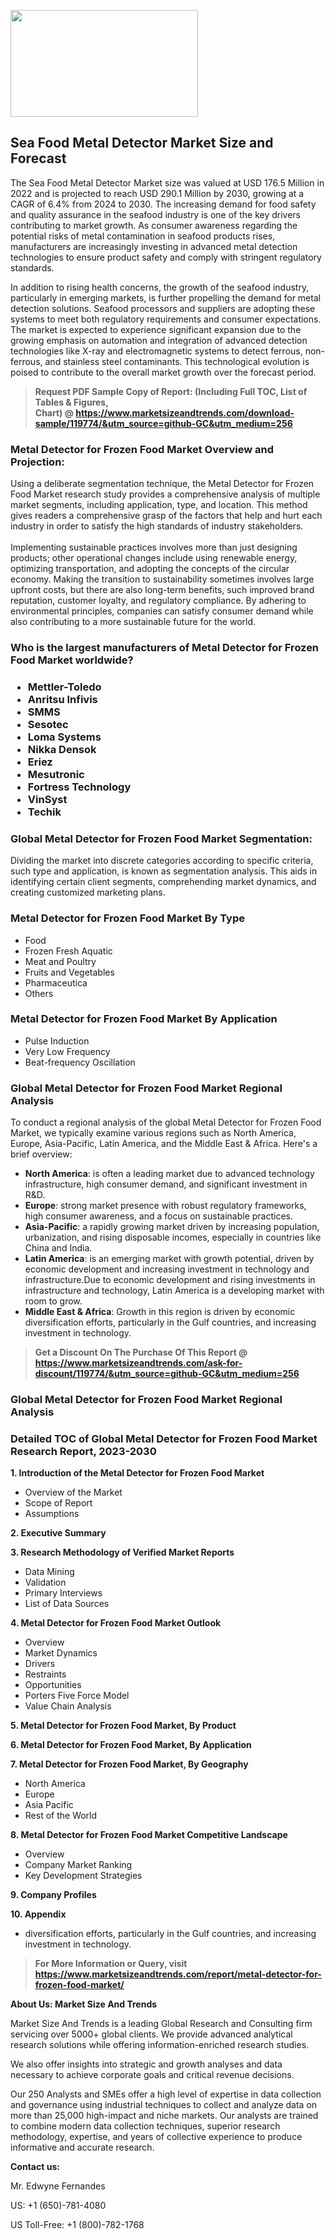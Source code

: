 <p><img class="alignnone size-medium wp-image-20088" src="https://ffe5etoiles.com/wp-content/uploads/2024/12/MST1-300x171.png" alt="" width="300" height="171" /></p><h2>Sea Food Metal Detector Market Size and Forecast</h2><p>The Sea Food Metal Detector Market size was valued at USD 176.5 Million in 2022 and is projected to reach USD 290.1 Million by 2030, growing at a CAGR of 6.4% from 2024 to 2030. The increasing demand for food safety and quality assurance in the seafood industry is one of the key drivers contributing to market growth. As consumer awareness regarding the potential risks of metal contamination in seafood products rises, manufacturers are increasingly investing in advanced metal detection technologies to ensure product safety and comply with stringent regulatory standards.</p><p>In addition to rising health concerns, the growth of the seafood industry, particularly in emerging markets, is further propelling the demand for metal detection solutions. Seafood processors and suppliers are adopting these systems to meet both regulatory requirements and consumer expectations. The market is expected to experience significant expansion due to the growing emphasis on automation and integration of advanced detection technologies like X-ray and electromagnetic systems to detect ferrous, non-ferrous, and stainless steel contaminants. This technological evolution is poised to contribute to the overall market growth over the forecast period.</p></p><blockquote id="" class=""><strong>Request PDF Sample Copy of Report: (Including Full TOC, List of Tables &amp; Figures, Chart)&nbsp;@&nbsp;<strong><a href="https://www.marketsizeandtrends.com/download-sample/119774/&utm_source=github-GC&utm_medium=256" target="_blank">https://www.marketsizeandtrends.com/download-sample/119774/&utm_source=github-GC&utm_medium=256</a></strong></strong></blockquote><h3 id="" class="">Metal Detector for Frozen Food Market&nbsp;Overview and Projection:</h3><p id="" class="">Using a deliberate segmentation technique, the Metal Detector for Frozen Food Market research study provides a comprehensive analysis of multiple market segments, including application, type, and location. This method gives readers a comprehensive grasp of the factors that help and hurt each industry in order to satisfy the high standards of industry stakeholders. <br /> <br />Implementing sustainable practices involves more than just designing products; other operational changes include using renewable energy, optimizing transportation, and adopting the concepts of the circular economy. Making the transition to sustainability sometimes involves large upfront costs, but there are also long-term benefits, such improved brand reputation, customer loyalty, and regulatory compliance. By adhering to environmental principles, companies can satisfy consumer demand while also contributing to a more sustainable future for the world.</p><h3 id="" class="">Who is the largest manufacturers of&nbsp;Metal Detector for Frozen Food Market worldwide?</h3><h3 class=""><p><ul><li>Mettler-Toledo </li><li> Anritsu Infivis </li><li> SMMS </li><li> Sesotec </li><li> Loma Systems </li><li> Nikka Densok </li><li> Eriez </li><li> Mesutronic </li><li> Fortress Technology </li><li> VinSyst </li><li> Techik</li></ul></p></h3><h3 id="" class="">Global&nbsp;Metal Detector for Frozen Food Market Segmentation:</h3><p id="" class="">Dividing the market into discrete categories according to specific criteria, such type and application, is known as segmentation analysis. This aids in identifying certain client segments, comprehending market dynamics, and creating customized marketing plans.</p><h3 id="" class="">Metal Detector for Frozen Food Market&nbsp;By Type</h3><p><p><ul><li>Food</li><li> Frozen Fresh Aquatic</li><li> Meat and Poultry</li><li> Fruits and Vegetables</li><li> Pharmaceutica</li><li> Others</p></li></ul></p></p><h3 id="" class="">Metal Detector for Frozen Food Market&nbsp;By Application</h3><p class=""><p><ul><li>Pulse Induction</li><li> Very Low Frequency</li><li> Beat-frequency Oscillation</li></ul></p></p><h3 id="" class="">Global Metal Detector for Frozen Food Market Regional Analysis</h3><p id="" class="">To conduct a regional analysis of the global Metal Detector for Frozen Food Market, we typically examine various regions such as North America, Europe, Asia-Pacific, Latin America, and the Middle East &amp; Africa. Here's a brief overview:</p><ul><li><strong>North America</strong>: is often a leading market due to advanced technology infrastructure, high consumer demand, and significant investment in R&amp;D.</li><li><strong>Europe</strong>: strong market presence with robust regulatory frameworks, high consumer awareness, and a focus on sustainable practices.</li><li><strong>Asia-Pacific</strong>: a rapidly growing market driven by increasing population, urbanization, and rising disposable incomes, especially in countries like China and India.</li><li><strong>Latin America</strong>: is an emerging market with growth potential, driven by economic development and increasing investment in technology and infrastructure.Due to economic development and rising investments in infrastructure and technology, Latin America is a developing market with room to grow.</li><li><strong>Middle East &amp; Africa</strong>: Growth in this region is driven by economic diversification efforts, particularly in the Gulf countries, and increasing investment in technology.</li></ul><blockquote id="" class=""><strong>Get a Discount On The Purchase Of This Report @ <strong><a href="https://www.marketsizeandtrends.com/ask-for-discount/119774/&utm_source=github-GC&utm_medium=256" target="_blank">https://www.marketsizeandtrends.com/ask-for-discount/119774/&utm_source=github-GC&utm_medium=256</a></strong></strong></blockquote><h3 id="" class="">Global Metal Detector for Frozen Food Market Regional Analysis</h3><h3 id="" class="">Detailed TOC of Global Metal Detector for Frozen Food Market Research Report, 2023-2030</h3><p id="" class=""><strong>1. Introduction of the Metal Detector for Frozen Food Market</strong></p><ul><li>Overview of the Market</li><li>Scope of Report</li><li>Assumptions</li></ul><p id="" class=""><strong>2. Executive Summary</strong></p><p id="" class=""><strong>3. Research Methodology of Verified Market Reports</strong></p><ul><li>Data Mining</li><li>Validation</li><li>Primary Interviews</li><li>List of Data Sources</li></ul><p id="" class=""><strong>4. Metal Detector for Frozen Food Market Outlook</strong></p><ul><li>Overview</li><li>Market Dynamics</li><li>Drivers</li><li>Restraints</li><li>Opportunities</li><li>Porters Five Force Model</li><li>Value Chain Analysis</li></ul><p id="" class=""><strong>5. Metal Detector for Frozen Food Market, By Product</strong></p><p id="" class=""><strong>6. Metal Detector for Frozen Food Market, By Application</strong></p><p id="" class=""><strong>7. Metal Detector for Frozen Food Market, By Geography</strong></p><ul><li>North America</li><li>Europe</li><li>Asia Pacific</li><li>Rest of the World</li></ul><p id="" class=""><strong>8. Metal Detector for Frozen Food Market Competitive Landscape</strong></p><ul><li>Overview</li><li>Company Market Ranking</li><li>Key Development Strategies</li></ul><p id="" class=""><strong>9. Company Profiles</strong></p><p id="" class=""><strong>10. Appendix</strong></p><ul><li>diversification efforts, particularly in the Gulf countries, and increasing investment in technology.</li></ul><blockquote id="" class=""><strong>For More Information or Query, visit <strong><strong><a href="https://www.marketsizeandtrends.com/report/metal-detector-for-frozen-food-market/" target="_blank">https://www.marketsizeandtrends.com/report/metal-detector-for-frozen-food-market/</a></strong></strong></strong></blockquote><p id="" class=""><strong>About Us: Market Size And Trends</strong></p><p id="" class="">Market Size And Trends is a leading Global Research and Consulting firm servicing over 5000+ global clients. We provide advanced analytical research solutions while offering information-enriched research studies.</p><p id="" class="">We also offer insights into strategic and growth analyses and data necessary to achieve corporate goals and critical revenue decisions.</p><p id="" class="">Our 250 Analysts and SMEs offer a high level of expertise in data collection and governance using industrial techniques to collect and analyze data on more than 25,000 high-impact and niche markets. Our analysts are trained to combine modern data collection techniques, superior research methodology, expertise, and years of collective experience to produce informative and accurate research.</p><p id="" class=""><strong>Contact us:</strong></p><p id="" class="">Mr. Edwyne Fernandes</p><p id="" class="">US: +1 (650)-781-4080</p><p id="" class="">US Toll-Free: +1 (800)-782-1768</p>
